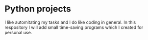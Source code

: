 # Python projects
I like automitating my tasks and I do like coding in general. In this respository I will add small time-saving programs which I created for personal use.
